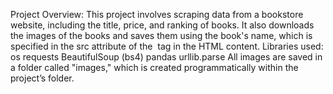 Project Overview:
This project involves scraping data from a bookstore website, including the title, price, and ranking of books. It also downloads the images of the books and saves them using the book's name, which is specified in the src attribute of the <img> tag in the HTML content.
Libraries used:
os
requests
BeautifulSoup (bs4)
pandas
urllib.parse
All images are saved in a folder called "images," which is created programmatically within the project’s folder.
